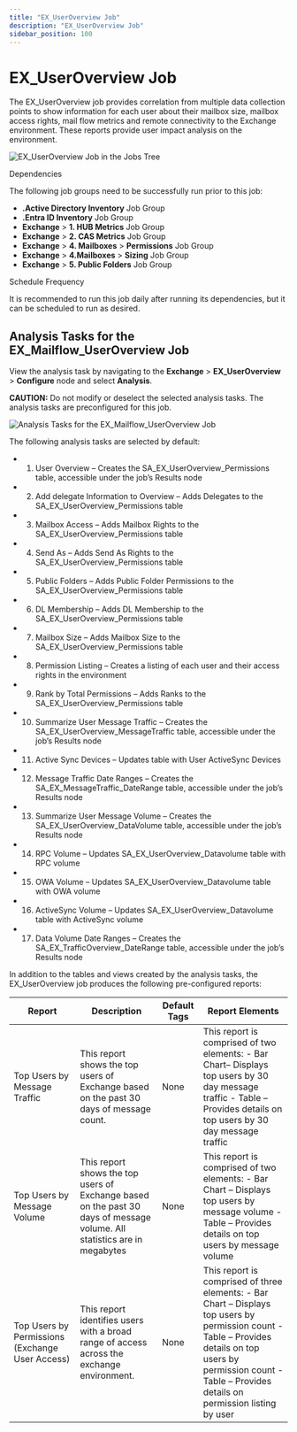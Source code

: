 ```yaml
---
title: "EX_UserOverview Job"
description: "EX_UserOverview Job"
sidebar_position: 100
---
```


# EX_UserOverview Job

The EX_UserOverview job provides correlation from multiple data collection points to show
information for each user about their mailbox size, mailbox access rights, mail flow metrics and
remote connectivity to the Exchange environment. These reports provide user impact analysis on the
environment.

![EX_UserOverview Job in the Jobs Tree](/img/product_docs/accessanalyzer/12.0/solutions/exchange/mailflowuseroverviewjobstree.webp)

Dependencies

The following job groups need to be successfully run prior to this job:

- **.Active Directory Inventory** Job Group
- **.Entra ID Inventory** Job Group
- **Exchange** > **1. HUB Metrics** Job Group
- **Exchange** > **2. CAS Metrics** Job Group
- **Exchange** > **4. Mailboxes** > **Permissions** Job Group
- **Exchange** > **4.Mailboxes** > **Sizing** Job Group
- **Exchange** > **5. Public Folders** Job Group

Schedule Frequency

It is recommended to run this job daily after running its dependencies, but it can be scheduled to
run as desired.

## Analysis Tasks for the EX_Mailflow_UserOverview Job

View the analysis task by navigating to the **Exchange** > **EX_UserOverview** > **Configure** node
and select **Analysis**.

**CAUTION:** Do not modify or deselect the selected analysis tasks. The analysis tasks are
preconfigured for this job.

![Analysis Tasks for the EX_Mailflow_UserOverview Job](/img/product_docs/accessanalyzer/12.0/solutions/exchange/mailflowuseroverviewanalysis.webp)

The following analysis tasks are selected by default:

-   1. User Overview – Creates the SA_EX_UserOverview_Permissions table, accessible under the job’s
       Results node
-   2. Add delegate Information to Overview – Adds Delegates to the SA_EX_UserOverview_Permissions
       table
-   3. Mailbox Access – Adds Mailbox Rights to the SA_EX_UserOverview_Permissions table
-   4. Send As – Adds Send As Rights to the SA_EX_UserOverview_Permissions table
-   5. Public Folders – Adds Public Folder Permissions to the SA_EX_UserOverview_Permissions table
-   6. DL Membership – Adds DL Membership to the SA_EX_UserOverview_Permissions table
-   7. Mailbox Size – Adds Mailbox Size to the SA_EX_UserOverview_Permissions table
-   8. Permission Listing – Creates a listing of each user and their access rights in the
       environment
-   9. Rank by Total Permissions – Adds Ranks to the SA_EX_UserOverview_Permissions table
-   10. Summarize User Message Traffic – Creates the SA_EX_UserOverview_MessageTraffic table,
        accessible under the job’s Results node
-   11. Active Sync Devices – Updates table with User ActiveSync Devices
-   12. Message Traffic Date Ranges – Creates the SA_EX_MessageTraffic_DateRange table, accessible
        under the job’s Results node
-   13. Summarize User Message Volume – Creates the SA_EX_UserOverview_DataVolume table, accessible
        under the job’s Results node
-   14. RPC Volume – Updates SA_EX_UserOverview_Datavolume table with RPC volume
-   15. OWA Volume – Updates SA_EX_UserOverview_Datavolume table with OWA volume
-   16. ActiveSync Volume – Updates SA_EX_UserOverview_Datavolume table with ActiveSync volume
-   17. Data Volume Date Ranges – Creates the SA_EX_TrafficOverview_DateRange table, accessible
        under the job’s Results node

In addition to the tables and views created by the analysis tasks, the EX_UserOverview job produces
the following pre-configured reports:

| Report                                          | Description                                                                                                              | Default Tags | Report Elements                                                                                                                                                                                                       |
| ----------------------------------------------- | ------------------------------------------------------------------------------------------------------------------------ | ------------ | --------------------------------------------------------------------------------------------------------------------------------------------------------------------------------------------------------------------- |
| Top Users by Message Traffic                    | This report shows the top users of Exchange based on the past 30 days of message count.                                  | None         | This report is comprised of two elements: - Bar Chart– Displays top users by 30 day message traffic - Table – Provides details on top users by 30 day message traffic                                                 |
| Top Users by Message Volume                     | This report shows the top users of Exchange based on the past 30 days of message volume. All statistics are in megabytes | None         | This report is comprised of two elements: - Bar Chart – Displays top users by message volume - Table – Provides details on top users by message volume                                                                |
| Top Users by Permissions (Exchange User Access) | This report identifies users with a broad range of access across the exchange environment.                               | None         | This report is comprised of three elements: - Bar Chart – Displays top users by permission count - Table – Provides details on top users by permission count - Table – Provides details on permission listing by user |
